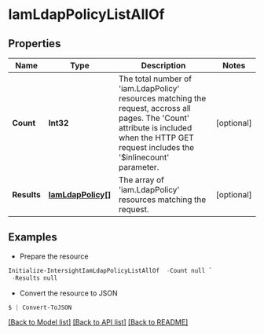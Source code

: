 # IamLdapPolicyListAllOf
## Properties

Name | Type | Description | Notes
------------ | ------------- | ------------- | -------------
**Count** | **Int32** | The total number of &#39;iam.LdapPolicy&#39; resources matching the request, accross all pages. The &#39;Count&#39; attribute is included when the HTTP GET request includes the &#39;$inlinecount&#39; parameter. | [optional] 
**Results** | [**IamLdapPolicy[]**](IamLdapPolicy.md) | The array of &#39;iam.LdapPolicy&#39; resources matching the request. | [optional] 

## Examples

- Prepare the resource
```powershell
Initialize-IntersightIamLdapPolicyListAllOf  -Count null `
 -Results null
```

- Convert the resource to JSON
```powershell
$ | Convert-ToJSON
```

[[Back to Model list]](../README.md#documentation-for-models) [[Back to API list]](../README.md#documentation-for-api-endpoints) [[Back to README]](../README.md)

